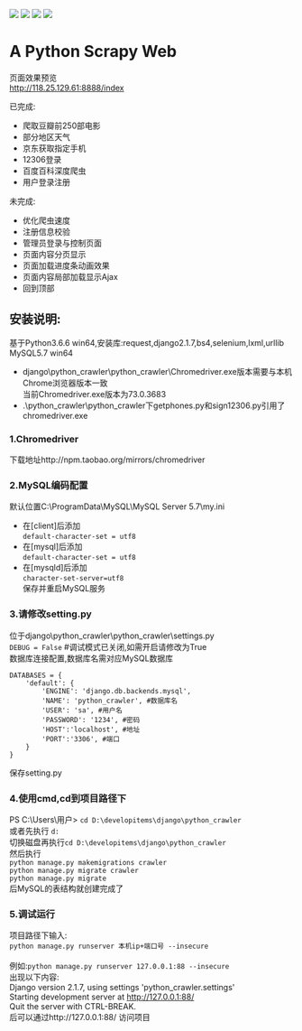 ![](https://img.shields.io/badge/-version0.2-green.svg)
![](https://img.shields.io/badge/-%E5%BE%85%E6%9B%B4%E6%96%B0-blue.svg)
![](https://img.shields.io/badge/-django-red.svg)
![](https://img.shields.io/badge/-bootstrap-orange.svg)

A Python Scrapy Web
====
页面效果预览<br>
http://118.25.129.61:8888/index<br>

已完成:
* 爬取豆瓣前250部电影
* 部分地区天气
* 京东获取指定手机
* 12306登录
* 百度百科深度爬虫
* 用户登录注册

未完成:
* 优化爬虫速度
* 注册信息校验
* 管理员登录与控制页面
* 页面内容分页显示
* 页面加载进度条动画效果
* 页面内容局部加载显示Ajax
* 回到顶部

## 安装说明:

基于Python3.6.6 win64,安装库:request,django2.1.7,bs4,selenium,lxml,urllib<br>
MySQL5.7 win64<br>
* django\python_crawler\python_crawler\Chromedriver.exe版本需要与本机Chrome浏览器版本一致<br>
当前Chromedriver.exe版本为73.0.3683<br>
* .\python_crawler\python_crawler下getphones.py和sign12306.py引用了chromedriver.exe<br>

### 1.Chromedriver
下载地址http://npm.taobao.org/mirrors/chromedriver<br>

### 2.MySQL编码配置
默认位置C:\ProgramData\MySQL\MySQL Server 5.7\my.ini<br>
* 在[client]后添加<br>
```default-character-set = utf8```<br>
* 在[mysql]后添加<br>
```default-character-set = utf8```<br>
* 在[mysqld]后添加<br>
```character-set-server=utf8```<br>
保存并重启MySQL服务<br>

### 3.请修改setting.py
位于django\python_crawler\python_crawler\settings.py<br>
```DEBUG = False``` #调试模式已关闭,如需开启请修改为True<br>
数据库连接配置,数据库名需对应MySQL数据库<br>
```
DATABASES = {
    'default': {
        'ENGINE': 'django.db.backends.mysql',
        'NAME': 'python_crawler', #数据库名
        'USER': 'sa', #用户名
        'PASSWORD': '1234', #密码
        'HOST':'localhost', #地址
        'PORT':'3306', #端口
    }
}
```
保存setting.py<br>

### 4.使用cmd,cd到项目路径下
PS C:\Users\用户> ```cd D:\developitems\django\python_crawler```<br>
或者先执行 ```d:```<br>
切换磁盘再执行```cd D:\developitems\django\python_crawler```<br>
然后执行<br>
```python manage.py makemigrations crawler```<br>
```python manage.py migrate crawler```<br>
```python manage.py migrate```<br>
后MySQL的表结构就创建完成了<br>

### 5.调试运行
项目路径下输入:<br>
```python manage.py runserver 本机ip+端口号 --insecure```<br>
<br>
例如:```python manage.py runserver 127.0.0.1:88 --insecure```<br>
出现以下内容:<br>
Django version 2.1.7, using settings 'python_crawler.settings'<br>
Starting development server at http://127.0.0.1:88/<br>
Quit the server with CTRL-BREAK.<br>
后可以通过http://127.0.0.1:88/ 访问项目<br>
